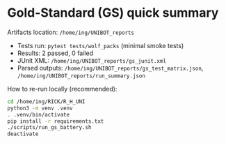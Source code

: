 # Gold-Standard (GS) quick summary

Artifacts location: `/home/ing/UNIBOT_reports`

- Tests run: `pytest tests/wolf_packs` (minimal smoke tests)
- Results: 2 passed, 0 failed
- JUnit XML: `/home/ing/UNIBOT_reports/gs_junit.xml`
- Parsed outputs: `/home/ing/UNIBOT_reports/gs_test_matrix.json`, `/home/ing/UNIBOT_reports/run_summary.json`

How to re-run locally (recommended):

```bash
cd /home/ing/RICK/R_H_UNI
python3 -m venv .venv
. .venv/bin/activate
pip install -r requirements.txt
./scripts/run_gs_battery.sh
deactivate
```
